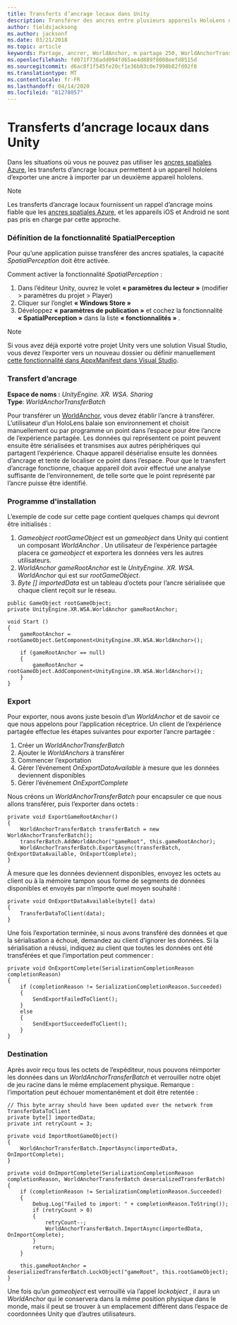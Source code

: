 ```yaml
---
title: Transferts d’ancrage locaux dans Unity
description: Transférer des ancres entre plusieurs appareils HoloLens dans une application Unity.
author: fieldsjacksong
ms.author: jacksonf
ms.date: 03/21/2018
ms.topic: article
keywords: Partage, ancrer, WorldAnchor, m partage 250, WorldAnchorTransferBatch, SpatialPerception, transfert, transfert d’ancrage local, exportation d’ancrage, importation d’ancrage
ms.openlocfilehash: fd071f736add094fd65ae4d889f8008eefd8515d
ms.sourcegitcommit: d6ac8f1f545fe20cf1e36b83c0e7998b82fd02f8
ms.translationtype: MT
ms.contentlocale: fr-FR
ms.lasthandoff: 04/14/2020
ms.locfileid: "81278057"
---
```

# <a name="local-anchor-transfers-in-unity"></a>Transferts d’ancrage locaux dans Unity

Dans les situations où vous ne pouvez pas utiliser les <a href="https://docs.microsoft.com/azure/spatial-anchors" target="_blank">ancres spatiales Azure</a>, les transferts d’ancrage locaux permettent à un appareil hololens d’exporter une ancre à importer par un deuxième appareil hololens.

>[!NOTE]
>Les transferts d’ancrage locaux fournissent un rappel d’ancrage moins fiable que les <a href="https://docs.microsoft.com/azure/spatial-anchors" target="_blank">ancres spatiales Azure</a>, et les appareils iOS et Android ne sont pas pris en charge par cette approche.

### <a name="setting-the-spatialperception-capability"></a>Définition de la fonctionnalité SpatialPerception

Pour qu’une application puisse transférer des ancres spatiales, la capacité *SpatialPerception* doit être activée.

Comment activer la fonctionnalité *SpatialPerception* :
1. Dans l’éditeur Unity, ouvrez le volet **« paramètres du lecteur »** (modifier > paramètres du projet > Player)
2. Cliquer sur l’onglet **« Windows Store »**
3. Développez **« paramètres de publication »** et cochez la fonctionnalité **« SpatialPerception »** dans la liste **« fonctionnalités »** .

>[!NOTE]
>Si vous avez déjà exporté votre projet Unity vers une solution Visual Studio, vous devez l’exporter vers un nouveau dossier ou définir manuellement [cette fonctionnalité dans AppxManifest dans Visual Studio](local-anchor-transfers-in-directx.md#set-up-your-app-to-use-the-spatialperception-capability).

### <a name="anchor-transfer"></a>Transfert d’ancrage

**Espace de noms :** *UnityEngine. XR. WSA. Sharing*<br>
**Type**: *WorldAnchorTransferBatch*

Pour transférer un [WorldAnchor](coordinate-systems-in-unity.md), vous devez établir l’ancre à transférer. L’utilisateur d’un HoloLens balaie son environnement et choisit manuellement ou par programme un point dans l’espace pour être l’ancre de l’expérience partagée. Les données qui représentent ce point peuvent ensuite être sérialisées et transmises aux autres périphériques qui partagent l’expérience. Chaque appareil désérialise ensuite les données d’ancrage et tente de localiser ce point dans l’espace. Pour que le transfert d’ancrage fonctionne, chaque appareil doit avoir effectué une analyse suffisante de l’environnement, de telle sorte que le point représenté par l’ancre puisse être identifié.

### <a name="setup"></a>Programme d'installation

L’exemple de code sur cette page contient quelques champs qui devront être initialisés :
1. *Gameobject rootGameObject* est un *gameobject* dans Unity qui contient un composant *WorldAnchor* . Un utilisateur de l’expérience partagée placera ce *gameobject* et exportera les données vers les autres utilisateurs.
2. *WorldAnchor gameRootAnchor* est le *UnityEngine. XR. WSA. WorldAnchor* qui est sur *rootGameObject*.
3. *Byte [] importedData* est un tableau d’octets pour l’ancre sérialisée que chaque client reçoit sur le réseau.

```
public GameObject rootGameObject;
private UnityEngine.XR.WSA.WorldAnchor gameRootAnchor;

void Start ()
{
    gameRootAnchor = rootGameObject.GetComponent<UnityEngine.XR.WSA.WorldAnchor>();

    if (gameRootAnchor == null)
    {
        gameRootAnchor = rootGameObject.AddComponent<UnityEngine.XR.WSA.WorldAnchor>();
    }
}
```

### <a name="exporting"></a>Export

Pour exporter, nous avons juste besoin d’un *WorldAnchor* et de savoir ce que nous appelons pour l’application réceptrice. Un client de l’expérience partagée effectue les étapes suivantes pour exporter l’ancre partagée :
1. Créer un *WorldAnchorTransferBatch*
2. Ajouter le *WorldAnchors* à transférer
3. Commencer l’exportation
4. Gérer l’événement *OnExportDataAvailable* à mesure que les données deviennent disponibles
5. Gérer l’événement *OnExportComplete*

Nous créons un *WorldAnchorTransferBatch* pour encapsuler ce que nous allons transférer, puis l’exporter dans octets :

```
private void ExportGameRootAnchor()
{
    WorldAnchorTransferBatch transferBatch = new WorldAnchorTransferBatch();
    transferBatch.AddWorldAnchor("gameRoot", this.gameRootAnchor);
    WorldAnchorTransferBatch.ExportAsync(transferBatch, OnExportDataAvailable, OnExportComplete);
}
```

À mesure que les données deviennent disponibles, envoyez les octets au client ou à la mémoire tampon sous forme de segments de données disponibles et envoyés par n’importe quel moyen souhaité :

```
private void OnExportDataAvailable(byte[] data)
{
    TransferDataToClient(data);
}
```

Une fois l’exportation terminée, si nous avons transféré des données et que la sérialisation a échoué, demandez au client d’ignorer les données. Si la sérialisation a réussi, indiquez au client que toutes les données ont été transférées et que l’importation peut commencer :

```
private void OnExportComplete(SerializationCompletionReason completionReason)
{
    if (completionReason != SerializationCompletionReason.Succeeded)
    {
        SendExportFailedToClient();
    }
    else
    {
        SendExportSucceededToClient();
    }
}
```

### <a name="importing"></a>Destination

Après avoir reçu tous les octets de l’expéditeur, nous pouvons réimporter les données dans un *WorldAnchorTransferBatch* et verrouiller notre objet de jeu racine dans le même emplacement physique. Remarque : l’importation peut échouer momentanément et doit être retentée :

```
// This byte array should have been updated over the network from TransferDataToClient
private byte[] importedData;
private int retryCount = 3;

private void ImportRootGameObject()
{
    WorldAnchorTransferBatch.ImportAsync(importedData, OnImportComplete);
}

private void OnImportComplete(SerializationCompletionReason completionReason, WorldAnchorTransferBatch deserializedTransferBatch)
{
    if (completionReason != SerializationCompletionReason.Succeeded)
    {
        Debug.Log("Failed to import: " + completionReason.ToString());
        if (retryCount > 0)
        {
            retryCount--;
            WorldAnchorTransferBatch.ImportAsync(importedData, OnImportComplete);
        }
        return;
    }

    this.gameRootAnchor = deserializedTransferBatch.LockObject("gameRoot", this.rootGameObject);
}
```

Une fois qu’un *gameobject* est verrouillé via l’appel *lockobject* , il aura un *WorldAnchor* qui le conservera dans la même position physique dans le monde, mais il peut se trouver à un emplacement différent dans l’espace de coordonnées Unity que d’autres utilisateurs.

